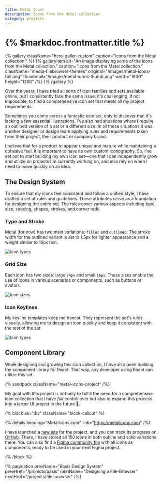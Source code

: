 ```yaml
---
title: Metal Icons
description: Icons from the Metal collection
category: projects
---
```


# {% $markdoc.frontmatter.title %}

{% gallery
  className="hero-galler-custom"
  caption="Icons from the Metal collection." %}
{% galleryItem
  alt="An image displaying some of the icons from the Metal collection."
  caption="Icons from the Metal collection."
  className="media-filebrowser-themes"
  original="/images/metal-icons-full.png"
  thumbnail="/images/metal-icons-thumb.png"
  width="1600"
  height="1200"
/%}
{% /gallery %}

Over the years, I have tried all sorts of icon families and sets available online, but I consistently face the same issue: it's challenging, if not impossible, to find a comprehensive icon set that meets all my project requirements.

Sometimes you come across a fantastic icon set, only to discover that it's lacking a few essential illustrations. I've also had situations where I require an outlined version of a set or a different size. In all these situations it was another designer or design team applying rules and requirements taken from their project, their product or company brand.

I believe that for a product to appear unique and mature while maintaining a cohesive feel, it is important to have its own custom iconography. So, I've set out to start building my own icon set—one that I can independently grow and utilize on projects I'm currently working on, and also rely on when I need to move quickly on an idea.

## The Design System

To ensure that my icons feel consistent and follow a unified style, I have drafted a set of rules and guidelines. These attributes serve as a foundation for designing the entire set. The rules cover various aspects including type, size, spacing, shapes, strokes, and corner radii.

### Type and Stroke

Metal (for now) has two main variations: `filled` and `outlined`. The stroke width for the outlined variant is set to 1.5px for lighter appearance and a weight similar to 16px text.

![Icon types](/images/metal-icons-types.png)

### Grid Size

Each icon has two sizes: large `24px` and small `16px`. These sizes enable the use of icons in various scenarios or components, such as buttons or avatars.

![Icon sizes](/images/metal-icons-sizes.png)

### Icon Keylines

My keyline templates keep me honest. They represent the set's rules visually, allowing me to design an icon quickly and keep it consistent with the rest of the set.

![Icon types](/images/metal-icons-keylines.png)

## Component Library

While designing and growing this icon collection, I have also been building the component library for React. That way, any developer using React can utilize this set.

{% sandpack
  className="metal-icons-project"
/%}

My goal with this project is not only to fulfill the need for a comprehensive icon collection that I have *full* control over but also to expand this process into a larger UI project in the future 🤘.

{% block as="div" className="block-callout" %}

{% details
  heading="MetalIcons.com"
  link="https://metalicons.com"
/%}

I have launched a [new site](https://metalicons.com) for the project, and you can track its progress on [GitHub](https://github.com/jasonmelgoza/metal-icons). There, I have stored all 150 icons in both outline and solid variations there. You can also find a [Figma community file](https://www.figma.com/community/file/1275692756020345515/metal-icons) with all icons as components, ready to be used in your next Figma project.

{% /block %}

{% pagination 
  prevName="Basis Design System"
  prevHref="/projects/basis" 
  nextName="Designing a File-Browser"
  nextHref="/projects/file-browser" 
/%}
